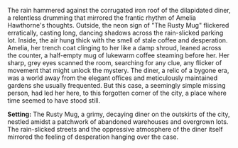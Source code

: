 The rain hammered against the corrugated iron roof of the dilapidated diner, a relentless drumming that mirrored the frantic rhythm of Amelia Hawthorne's thoughts.  Outside, the neon sign of "The Rusty Mug" flickered erratically, casting long, dancing shadows across the rain-slicked parking lot.  Inside, the air hung thick with the smell of stale coffee and desperation.  Amelia, her trench coat clinging to her like a damp shroud, leaned across the counter, a half-empty mug of lukewarm coffee steaming before her.  Her sharp, grey eyes scanned the room, searching for any clue, any flicker of movement that might unlock the mystery.  The diner, a relic of a bygone era, was a world away from the elegant offices and meticulously maintained gardens she usually frequented. But this case, a seemingly simple missing person, had led her here, to this forgotten corner of the city, a place where time seemed to have stood still.


**Setting:**  The Rusty Mug, a grimy, decaying diner on the outskirts of the city, nestled amidst a patchwork of abandoned warehouses and overgrown lots. The rain-slicked streets and the oppressive atmosphere of the diner itself mirrored the feeling of desperation hanging over the case.
